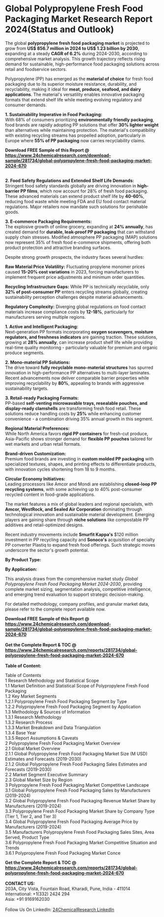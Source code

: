 <h1>Global Polypropylene Fresh Food Packaging Market Research Report 2024(Status and Outlook)</h1><p>The global <strong>polypropylene fresh food packaging market</strong> is projected to grow from <strong>US$ 856.7 million in 2024 to US$ 1.23 billion by 2030</strong>, expanding at a steady <strong>CAGR of 6.2%</strong> during 2024-2030, according to comprehensive market analysis. This growth trajectory reflects rising demand for sustainable, high-performance food packaging solutions across retail and foodservice sectors.</p><p>Polypropylene (PP) has emerged as the <strong>material of choice</strong> for fresh food packaging due to its superior moisture resistance, durability, and recyclability, making it ideal for <strong>meat, produce, seafood, and dairy applications</strong>. The material's versatility enables innovative packaging formats that extend shelf life while meeting evolving regulatory and consumer demands.</p><p><strong>1. Sustainability Imperative in Food Packaging:</strong><br>
With 68% of consumers prioritizing <strong>environmentally friendly packaging</strong>, food brands are rapidly adopting PP solutions that offer <strong>30% lighter weight</strong> than alternatives while maintaining protection. The material's compatibility with existing recycling streams has propelled adoption, particularly in Europe where <strong>55% of PP packaging</strong> now carries recyclability claims.</p><div><b>Download FREE Sample of this Report @ 
            <a href="https://www.24chemicalresearch.com/download-sample/281734/global-polypropylene-fresh-food-packaging-market-2024-670">
            https://www.24chemicalresearch.com/download-sample/281734/global-polypropylene-fresh-food-packaging-market-2024-670</a></b></div><br><p><strong>2. Food Safety Regulations and Extended Shelf Life Demands:</strong><br>
Stringent food safety standards globally are driving innovation in <strong>high-barrier PP films</strong>, which now account for 28% of fresh food packaging. These advanced materials can extend product shelf life by <strong>40-60%</strong>, reducing food waste while meeting FDA and EU food contact material regulations. Major retailers now mandate such solutions for perishable goods.</p><p><strong>3. E-commerce Packaging Requirements:</strong><br>
The explosive growth of online grocery, expanding at <strong>24% annually</strong>, has created demand for <strong>durable, leak-proof PP packaging</strong> that can withstand supply chain stresses. Modified atmosphere PP packaging (MAP) solutions now represent 35% of fresh food e-commerce shipments, offering both product protection and attractive branding surfaces.</p><p>Despite strong growth prospects, the industry faces several hurdles:</p><p><strong>Raw Material Price Volatility:</strong> Fluctuating propylene monomer prices caused <strong>15-20% cost variations</strong> in 2023, forcing manufacturers to implement frequent price adjustments and minimum order quantities.</p><p><strong>Recycling Infrastructure Gaps:</strong> While PP is technically recyclable, only <strong>32% of post-consumer PP</strong> enters recycling streams globally, creating sustainability perception challenges despite material advancements.</p><p><strong>Regulatory Complexity:</strong> Diverging global regulations on food contact materials increase compliance costs by <strong>12-18%</strong>, particularly for manufacturers serving multiple regions.</p><p><strong>1. Active and Intelligent Packaging:</strong><br>
Next-generation PP formats incorporating <strong>oxygen scavengers, moisture regulators, and freshness indicators</strong> are gaining traction. These solutions, growing at <strong>28% annually</strong>, can increase product shelf life while providing real-time quality monitoring - particularly valuable for premium and organic produce segments.</p><p><strong>2. Mono-material PP Solutions:</strong><br>
The drive toward <strong>fully recyclable mono-material structures</strong> has spurred innovation in high-performance PP alternatives to multi-layer laminates. Recent advancements now deliver comparable barrier properties while improving recyclability by <strong>80%</strong>, appealing to brands with aggressive sustainability targets.</p><p><strong>3. Retail-ready Packaging Formats:</strong><br>
PP-based <strong>self-venting microwavable trays, resealable pouches, and display-ready clamshells</strong> are transforming fresh food retail. These solutions reduce handling costs by <strong>25%</strong> while enhancing customer convenience - a combination driving 35% annual growth in this segment.</p><p><strong>Regional Material Preferences:</strong><br>
    While North America favors <strong>rigid PP containers</strong> for fresh-cut produce, Asia-Pacific shows stronger demand for <strong>flexible PP pouches</strong> tailored for wet markets and urban retail formats.</p><p><strong>Brand-driven Customization:</strong><br>
    Premium food brands are investing in <strong>custom molded PP packaging</strong> with specialized textures, shapes, and printing effects to differentiate products, with innovation cycles shortening from 18 to 9 months.</p><p><strong>Circular Economy Initiatives:</strong><br>
    Leading processors like Amcor and Mondi are establishing <strong>closed-loop PP recycling systems</strong>, with some achieving up to 40% post-consumer recycled content in food-grade applications.</p><p>The market features a mix of global leaders and regional specialists, with <strong>Amcor, WestRock, and Sealed Air Corporation</strong> dominating through technological innovation and sustainable material development. Emerging players are gaining share through <strong>niche solutions</strong> like compostable PP additives and retail-optimized designs.</p><p>Recent industry movements include <strong>Smurfit Kappa's</strong> $120 million investment in PP recycling capacity and <strong>Sonoco's</strong> acquisition of specialty PP converter Plastiq to expand fresh food offerings. Such strategic moves underscore the sector's growth potential.</p><p><strong>By Product Type:</strong></p><p><strong>By Application:</strong></p><p>This analysis draws from the comprehensive market study <em>Global Polypropylene Fresh Food Packaging Market 2024-2030</em>, providing complete market sizing, segmentation analysis, competitive intelligence, and emerging trend evaluation to support strategic decision-making.</p><p>For detailed methodology, company profiles, and granular market data, please refer to the complete report available now.</p><div><b>Download FREE Sample of this Report @ 
            <a href="https://www.24chemicalresearch.com/download-sample/281734/global-polypropylene-fresh-food-packaging-market-2024-670">
            https://www.24chemicalresearch.com/download-sample/281734/global-polypropylene-fresh-food-packaging-market-2024-670</a></b></div><br><div><b>Get the Complete Report & TOC @ 
            <a href="https://www.24chemicalresearch.com/reports/281734/global-polypropylene-fresh-food-packaging-market-2024-670">
            https://www.24chemicalresearch.com/reports/281734/global-polypropylene-fresh-food-packaging-market-2024-670</a></b></div><br>
            <b>Table of Content:</b><p>Table of Contents<br />
 1 Research Methodology and Statistical Scope<br />
 1.1 Market Definition and Statistical Scope of Polypropylene Fresh Food Packaging<br />
 1.2 Key Market Segments<br />
 1.2.1 Polypropylene Fresh Food Packaging Segment by Type<br />
 1.2.2 Polypropylene Fresh Food Packaging Segment by Application<br />
 1.3 Methodology & Sources of Information<br />
 1.3.1 Research Methodology<br />
 1.3.2 Research Process<br />
 1.3.3 Market Breakdown and Data Triangulation<br />
 1.3.4 Base Year<br />
 1.3.5 Report Assumptions & Caveats<br />
 2 Polypropylene Fresh Food Packaging Market Overview<br />
 2.1 Global Market Overview<br />
 2.1.1 Global Polypropylene Fresh Food Packaging Market Size (M USD) Estimates and Forecasts (2019-2030)<br />
 2.1.2 Global Polypropylene Fresh Food Packaging Sales Estimates and Forecasts (2019-2030)<br />
 2.2 Market Segment Executive Summary<br />
 2.3 Global Market Size by Region<br />
 3 Polypropylene Fresh Food Packaging Market Competitive Landscape<br />
 3.1 Global Polypropylene Fresh Food Packaging Sales by Manufacturers (2019-2024)<br />
 3.2 Global Polypropylene Fresh Food Packaging Revenue Market Share by Manufacturers (2019-2024)<br />
 3.3 Polypropylene Fresh Food Packaging Market Share by Company Type (Tier 1, Tier 2, and Tier 3)<br />
 3.4 Global Polypropylene Fresh Food Packaging Average Price by Manufacturers (2019-2024)<br />
 3.5 Manufacturers Polypropylene Fresh Food Packaging Sales Sites, Area Served, Product Type<br />
 3.6 Polypropylene Fresh Food Packaging Market Competitive Situation and Trends<br />
 3.6.1 Polypropylene Fresh Food Packaging Market Conce</p><div><b>Get the Complete Report & TOC @ 
            <a href="https://www.24chemicalresearch.com/reports/281734/global-polypropylene-fresh-food-packaging-market-2024-670">
            https://www.24chemicalresearch.com/reports/281734/global-polypropylene-fresh-food-packaging-market-2024-670</a></b></div><br><b>CONTACT US:</b><br>
            203A, City Vista, Fountain Road, Kharadi, Pune, India - 411014<br>
            International: +1(332) 2424 294<br>
            Asia: +91 9169162030 <br><br>
            Follow Us On LinkedIn: <a href="https://www.linkedin.com/company/24chemicalresearch/">24ChemicalResearch LinkedIn</a>